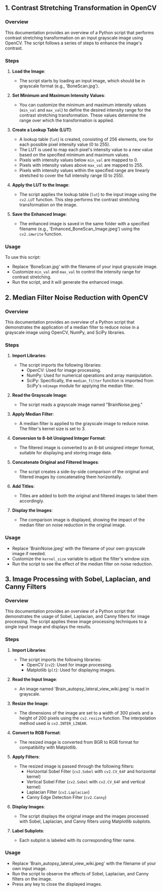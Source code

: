 ## 1. Contrast Stretching Transformation in OpenCV

### Overview

This documentation provides an overview of a Python script that performs contrast stretching transformation on an input grayscale image using OpenCV. The script follows a series of steps to enhance the image's contrast.

### Steps

1. **Load the Image**:
   - The script starts by loading an input image, which should be in grayscale format (e.g., 'BoneScan.jpg').

2. **Set Minimum and Maximum Intensity Values**:
   - You can customize the minimum and maximum intensity values (`min_val` and `max_val`) to define the desired intensity range for the contrast stretching transformation. These values determine the range over which the transformation is applied.

3. **Create a Lookup Table (LUT)**:
   - A lookup table (`lut`) is created, consisting of 256 elements, one for each possible pixel intensity value (0 to 255).
   - The LUT is used to map each pixel's intensity value to a new value based on the specified minimum and maximum values.
   - Pixels with intensity values below `min_val` are mapped to 0.
   - Pixels with intensity values above `max_val` are mapped to 255.
   - Pixels with intensity values within the specified range are linearly stretched to cover the full intensity range (0 to 255).

4. **Apply the LUT to the Image**:
   - The script applies the lookup table (`lut`) to the input image using the `cv2.LUT` function. This step performs the contrast stretching transformation on the image.

5. **Save the Enhanced Image**:
   - The enhanced image is saved in the same folder with a specified filename (e.g., 'Enhanced_BoneScan_Image.jpeg') using the `cv2.imwrite` function.

### Usage
To use this script:
   - Replace 'BoneScan.jpg' with the filename of your input grayscale image.
   - Customize `min_val` and `max_val` to control the intensity range for contrast stretching.
   - Run the script, and it will generate the enhanced image.

## 2. Median Filter Noise Reduction with OpenCV

### Overview

This documentation provides an overview of a Python script that demonstrates the application of a median filter to reduce noise in a grayscale image using OpenCV, NumPy, and SciPy libraries.

### Steps

1. **Import Libraries**:
   - The script imports the following libraries:
     - OpenCV: Used for image processing.
     - NumPy: Used for numerical operations and array manipulation.
     - SciPy: Specifically, the `median_filter` function is imported from SciPy's `ndimage` module for applying the median filter.

2. **Read the Grayscale Image**:
   - The script reads a grayscale image named "BrainNoise.jpeg."

3. **Apply Median Filter**:
   - A median filter is applied to the grayscale image to reduce noise. The filter's kernel size is set to 3.

4. **Conversion to 8-bit Unsigned Integer Format**:
   - The filtered image is converted to an 8-bit unsigned integer format, suitable for displaying and storing image data.

5. **Concatenate Original and Filtered Images**:
   - The script creates a side-by-side comparison of the original and filtered images by concatenating them horizontally.

6. **Add Titles**:
   - Titles are added to both the original and filtered images to label them accordingly.

7. **Display the Images**:
   - The comparison image is displayed, showing the impact of the median filter on noise reduction in the original image.

### Usage
   - Replace 'BrainNoise.jpeg' with the filename of your own grayscale image if needed.
   - Customize the `kernel_size` variable to adjust the filter's window size.
   - Run the script to see the effect of the median filter on noise reduction.

## 3. Image Processing with Sobel, Laplacian, and Canny Filters

### Overview

This documentation provides an overview of a Python script that demonstrates the usage of Sobel, Laplacian, and Canny filters for image processing. The script applies these image processing techniques to a single input image and displays the results.

### Steps

1. **Import Libraries**:
   - The script imports the following libraries:
     - OpenCV (`cv2`): Used for image processing.
     - Matplotlib (`plt`): Used for displaying images.

2. **Read the Input Image**:
   - An image named 'Brain_autopsy_lateral_view_wiki.jpeg' is read in grayscale.

3. **Resize the Image**:
   - The dimensions of the image are set to a width of 300 pixels and a height of 200 pixels using the `cv2.resize` function. The interpolation method used is `cv2.INTER_LINEAR`.
   
4. **Convert to RGB Format**:
   - The resized image is converted from BGR to RGB format for compatibility with Matplotlib.

5. **Apply Filters**:
   - The resized image is passed through the following filters:
     - Horizontal Sobel Filter (`cv2.Sobel` with `cv2.CV_64F` and horizontal kernel)
     - Vertical Sobel Filter (`cv2.Sobel` with `cv2.CV_64F` and vertical kernel)
     - Laplacian Filter (`cv2.Laplacian`)
     - Canny Edge Detection Filter (`cv2.Canny`)

6. **Display Images**:
   - The script displays the original image and the images processed with Sobel, Laplacian, and Canny filters using Matplotlib subplots.
   
7. **Label Subplots**:
   - Each subplot is labeled with its corresponding filter name.

### Usage
   - Replace 'Brain_autopsy_lateral_view_wiki.jpeg' with the filename of your own input image.
   - Run the script to observe the effects of Sobel, Laplacian, and Canny filters on the image.
   - Press any key to close the displayed images.
